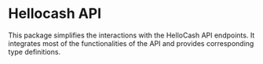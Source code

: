 # Hellocash API
This package simplifies the interactions with the HelloCash API endpoints. It integrates most of the functionalities of the API and provides corresponding type definitions.




